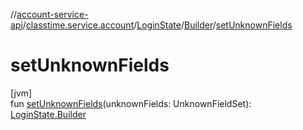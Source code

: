 //[account-service-api](../../../../index.md)/[classtime.service.account](../../index.md)/[LoginState](../index.md)/[Builder](index.md)/[setUnknownFields](set-unknown-fields.md)

# setUnknownFields

[jvm]\
fun [setUnknownFields](set-unknown-fields.md)(unknownFields: UnknownFieldSet): [LoginState.Builder](index.md)
